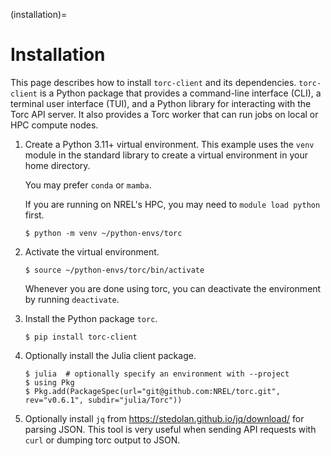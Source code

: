 (installation)=

# Installation
This page describes how to install `torc-client` and its dependencies. `torc-client` is a
Python package that provides a command-line interface (CLI), a terminal user interface (TUI), and
a Python library for interacting with the Torc API server. It also provides a Torc worker that can
run jobs on local or HPC compute nodes.

1. Create a Python 3.11+ virtual environment. This example uses the `venv` module in the standard
   library to create a virtual environment in your home directory.

   You may prefer `conda` or `mamba`.

   If you are running on NREL's HPC, you may need to `module load python` first.

   ```console
   $ python -m venv ~/python-envs/torc
   ```

2. Activate the virtual environment.

   ```console
   $ source ~/python-envs/torc/bin/activate
   ```

   Whenever you are done using torc, you can deactivate the environment by running `deactivate`.

3. Install the Python package `torc`.

   ```console
   $ pip install torc-client
   ```

4) Optionally install the Julia client package.

   ```console
   $ julia  # optionally specify an environment with --project
   $ using Pkg
   $ Pkg.add(PackageSpec(url="git@github.com:NREL/torc.git", rev="v0.6.1", subdir="julia/Torc"))
   ```

5. Optionally install `jq` from <https://stedolan.github.io/jq/download/> for parsing JSON.
   This tool is very useful when sending API requests with `curl` or dumping torc output to
   JSON.
